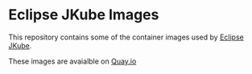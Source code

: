 # Eclipse JKube Images

This repository contains some of the container images used by [Eclipse JKube](https://github.com/eclipse/jkube).

These images are avaialble on [Quay.io](https://quay.io/organization/jkube)
